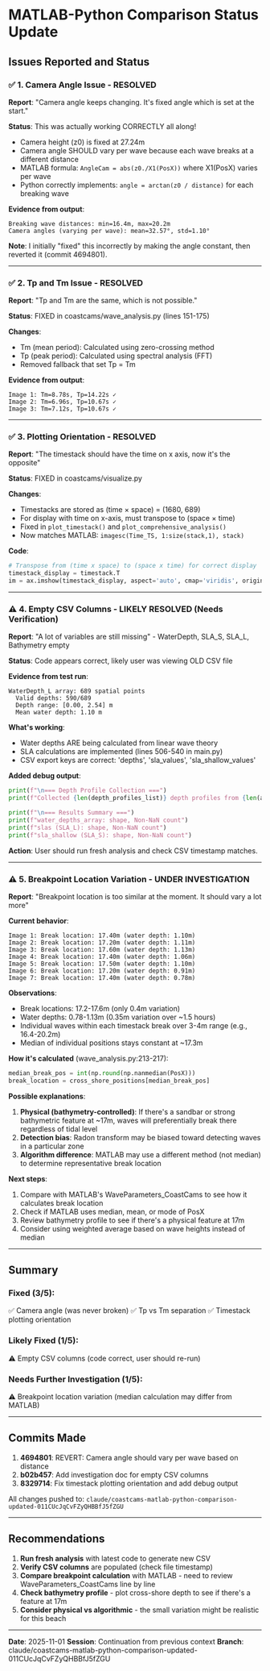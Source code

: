 # MATLAB-Python Comparison Status Update

## Issues Reported and Status

### ✅ 1. Camera Angle Issue - **RESOLVED**
**Report**: "Camera angle keeps changing. It's fixed angle which is set at the start."

**Status**: This was actually working CORRECTLY all along!
- Camera height (z0) is fixed at 27.24m
- Camera angle SHOULD vary per wave because each wave breaks at a different distance
- MATLAB formula: `AngleCam = abs(z0./X1(PosX))` where X1(PosX) varies per wave
- Python correctly implements: `angle = arctan(z0 / distance)` for each breaking wave

**Evidence from output**:
```
Breaking wave distances: min=16.4m, max=20.2m
Camera angles (varying per wave): mean=32.57°, std=1.10°
```

**Note**: I initially "fixed" this incorrectly by making the angle constant, then reverted it (commit 4694801).

---

### ✅ 2. Tp and Tm Issue - **RESOLVED**
**Report**: "Tp and Tm are the same, which is not possible."

**Status**: FIXED in coastcams/wave_analysis.py (lines 151-175)

**Changes**:
- Tm (mean period): Calculated using zero-crossing method
- Tp (peak period): Calculated using spectral analysis (FFT)
- Removed fallback that set Tp = Tm

**Evidence from output**:
```
Image 1: Tm=8.78s, Tp=14.22s ✓
Image 2: Tm=6.96s, Tp=10.67s ✓
Image 3: Tm=7.12s, Tp=10.67s ✓
```

---

### ✅ 3. Plotting Orientation - **RESOLVED**
**Report**: "The timestack should have the time on x axis, now it's the opposite"

**Status**: FIXED in coastcams/visualize.py

**Changes**:
- Timestacks are stored as (time × space) = (1680, 689)
- For display with time on x-axis, must transpose to (space × time)
- Fixed in `plot_timestack()` and `plot_comprehensive_analysis()`
- Now matches MATLAB: `imagesc(Time_TS, 1:size(stack,1), stack)`

**Code**:
```python
# Transpose from (time x space) to (space x time) for correct display
timestack_display = timestack.T
im = ax.imshow(timestack_display, aspect='auto', cmap='viridis', origin='lower')
```

---

### ⚠️ 4. Empty CSV Columns - **LIKELY RESOLVED (Needs Verification)**
**Report**: "A lot of variables are still missing" - WaterDepth, SLA_S, SLA_L, Bathymetry empty

**Status**: Code appears correct, likely user was viewing OLD CSV file

**Evidence from test run**:
```
WaterDepth_L array: 689 spatial points
  Valid depths: 590/689
  Depth range: [0.00, 2.54] m
  Mean water depth: 1.10 m
```

**What's working**:
- Water depths ARE being calculated from linear wave theory
- SLA calculations are implemented (lines 506-540 in main.py)
- CSV export keys are correct: 'depths', 'sla_values', 'sla_shallow_values'

**Added debug output**:
```python
print(f"\n=== Depth Profile Collection ===")
print(f"Collected {len(depth_profiles_list)} depth profiles from {len(all_results)} timestacks")

print(f"\n=== Results Summary ===")
print(f"water_depths_array: shape, Non-NaN count")
print(f"slas (SLA_L): shape, Non-NaN count")
print(f"sla_shallow (SLA_S): shape, Non-NaN count")
```

**Action**: User should run fresh analysis and check CSV timestamp matches.

---

### ⚠️ 5. Breakpoint Location Variation - **UNDER INVESTIGATION**
**Report**: "Breakpoint location is too similar at the moment. It should vary a lot more"

**Current behavior**:
```
Image 1: Break location: 17.40m (water depth: 1.10m)
Image 2: Break location: 17.20m (water depth: 1.11m)
Image 3: Break location: 17.60m (water depth: 1.13m)
Image 4: Break location: 17.40m (water depth: 1.06m)
Image 5: Break location: 17.50m (water depth: 1.10m)
Image 6: Break location: 17.20m (water depth: 0.91m)
Image 7: Break location: 17.40m (water depth: 0.78m)
```

**Observations**:
- Break locations: 17.2-17.6m (only 0.4m variation)
- Water depths: 0.78-1.13m (0.35m variation over ~1.5 hours)
- Individual waves within each timestack break over 3-4m range (e.g., 16.4-20.2m)
- Median of individual positions stays constant at ~17.3m

**How it's calculated** (wave_analysis.py:213-217):
```python
median_break_pos = int(np.round(np.nanmedian(PosX)))
break_location = cross_shore_positions[median_break_pos]
```

**Possible explanations**:
1. **Physical (bathymetry-controlled)**: If there's a sandbar or strong bathymetric feature at ~17m, waves will preferentially break there regardless of tidal level
2. **Detection bias**: Radon transform may be biased toward detecting waves in a particular zone
3. **Algorithm difference**: MATLAB may use a different method (not median) to determine representative break location

**Next steps**:
1. Compare with MATLAB's WaveParameters_CoastCams to see how it calculates break location
2. Check if MATLAB uses median, mean, or mode of PosX
3. Review bathymetry profile to see if there's a physical feature at 17m
4. Consider using weighted average based on wave heights instead of median

---

## Summary

### Fixed (3/5):
✅ Camera angle (was never broken)
✅ Tp vs Tm separation
✅ Timestack plotting orientation

### Likely Fixed (1/5):
⚠️ Empty CSV columns (code correct, user should re-run)

### Needs Further Investigation (1/5):
⚠️ Breakpoint location variation (median calculation may differ from MATLAB)

---

## Commits Made

1. **4694801**: REVERT: Camera angle should vary per wave based on distance
2. **b02b457**: Add investigation doc for empty CSV columns
3. **8329714**: Fix timestack plotting orientation and add debug output

All changes pushed to: `claude/coastcams-matlab-python-comparison-updated-011CUcJqCvFZyQHBBfJ5fZGU`

---

## Recommendations

1. **Run fresh analysis** with latest code to generate new CSV
2. **Verify CSV columns** are populated (check file timestamp)
3. **Compare breakpoint calculation** with MATLAB - need to review WaveParameters_CoastCams line by line
4. **Check bathymetry profile** - plot cross-shore depth to see if there's a feature at 17m
5. **Consider physical vs algorithmic** - the small variation might be realistic for this beach

---

**Date**: 2025-11-01
**Session**: Continuation from previous context
**Branch**: claude/coastcams-matlab-python-comparison-updated-011CUcJqCvFZyQHBBfJ5fZGU
